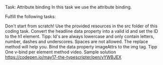 Task: Attribute binding
In this task we use the attribute binding.

Fulfill the following tasks:

Don't start from scratch! Use the provided resources in the src folder of this coding task.
Convert the headline data property into a valid id and set the ID to the h1 element.
Tipp: Id's are always lowercase and only contain letters, number, dashes and underscores. Spaces are not allowed. The replace method will help you.
Bind the data property imageAttrs to the img tag.
Tipp One v-bind per element method video.
Sample solution
https://codepen.io/may17-the-typescripter/pen/vYWBJEX
